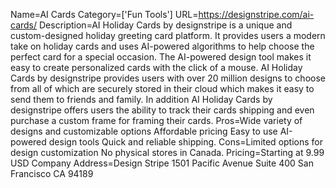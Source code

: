 Name=AI Cards
Category=['Fun Tools']
URL=https://designstripe.com/ai-cards/
Description=AI Holiday Cards by designstripe is a unique and custom-designed holiday greeting card platform. It provides users a modern take on holiday cards and uses AI-powered algorithms to help choose the perfect card for a special occasion. The AI-powered design tool makes it easy to create personalized cards with the click of a mouse. AI Holiday Cards by designstripe provides users with over 20 million designs to choose from all of which are securely stored in their cloud which makes it easy to send them to friends and family. In addition AI Holiday Cards by designstripe offers users the ability to track their cards shipping and even purchase a custom frame for framing their cards.
Pros=Wide variety of designs and customizable options Affordable pricing Easy to use AI-powered design tools Quick and reliable shipping.
Cons=Limited options for design customization No physical stores in Canada.
Pricing=Starting at 9.99 USD
Company Address=Design Stripe 1501 Pacific Avenue Suite 400 San Francisco CA 94189
